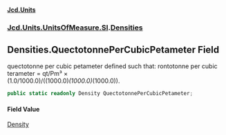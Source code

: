#### [Jcd.Units](index.md 'index')
### [Jcd.Units.UnitsOfMeasure.SI](Jcd.Units.UnitsOfMeasure.SI.md 'Jcd.Units.UnitsOfMeasure.SI').[Densities](Densities.md 'Jcd.Units.UnitsOfMeasure.SI.Densities')

## Densities.QuectotonnePerCubicPetameter Field

quectotonne per cubic petameter defined such that: rontotonne per cubic terameter = qt/Pm³ ×  
(1.0/1000.0)/((1000.0)*(1000.0)*(1000.0)).

```csharp
public static readonly Density QuectotonnePerCubicPetameter;
```

#### Field Value
[Density](Density.md 'Jcd.Units.UnitTypes.Density')